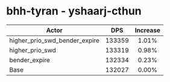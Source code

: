 # bhh-tyran - yshaarj-cthun
| Actor | DPS | Increase |
|---|:---:|:---:|
|higher_prio_swd_bender_expire|133359|1.01%|
|higher_prio_swd|133319|0.98%|
|bender_expire|132334|0.23%|
|Base|132027|0.00%|
